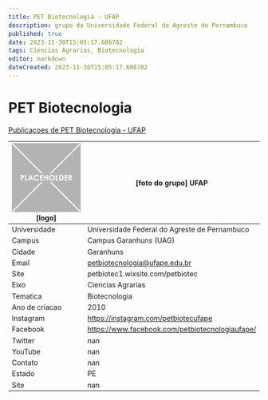 ```yaml
---
title: PET Biotecnologia - UFAP
description: grupo da Universidade Federal do Agreste de Pernambuco
published: true
date: 2023-11-30T15:05:17.606782
tags: Ciencias Agrarias, Biotecnologia
editor: markdown
dateCreated: 2023-11-30T15:05:17.606782
---
```


# PET Biotecnologia

[Publicacoes de PET Biotecnologia - UFAP](/atividade/230PETBiotecnologiaUFAP/feed)

| ![placeholder.png](/placeholder.png) [logo] | [foto do grupo] UFAP         |
| ------------------------------------------- | ------------------------------------------------- |
| Universidade                                | Universidade Federal do Agreste de Pernambuco      |
| Campus                                      | Campus Garanhuns (UAG)            |
| Cidade                                      | Garanhuns             |
| Email                                       | petbiotecnologia@ufape.edu.br             |
| Site                                        | petbiotec1.wixsite.com/petbiotec              |
| Eixo                                        | Ciencias Agrarias              |
| Tematica                                    | Biotecnologia          |
| Ano de criacao                              | 2010        |
| Instagram                                   | https://instagram.com/petbiotecufape         |
| Facebook                                    | https://www.facebook.com/petbiotecnologiaufape/          |
| Twitter                                     | nan           |
| YouTube                                     | nan           |
| Contato                                     | nan         |
| Estado                                      |  PE            |
| Site                                        | nan |
